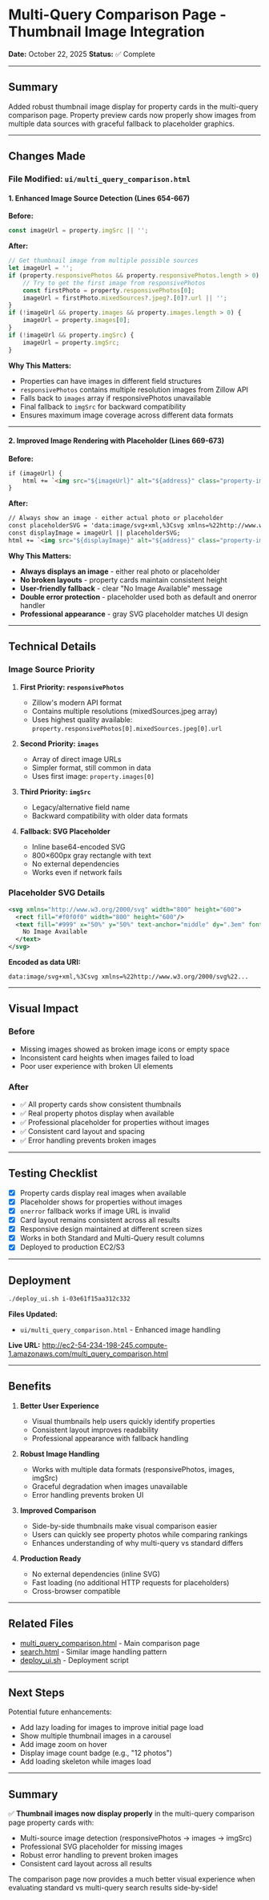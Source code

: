 # Multi-Query Comparison Page - Thumbnail Image Integration

**Date:** October 22, 2025
**Status:** ✅ Complete

---

## Summary

Added robust thumbnail image display for property cards in the multi-query comparison page. Property preview cards now properly show images from multiple data sources with graceful fallback to placeholder graphics.

---

## Changes Made

### File Modified: `ui/multi_query_comparison.html`

#### 1. Enhanced Image Source Detection (Lines 654-667)

**Before:**
```javascript
const imageUrl = property.imgSrc || '';
```

**After:**
```javascript
// Get thumbnail image from multiple possible sources
let imageUrl = '';
if (property.responsivePhotos && property.responsivePhotos.length > 0) {
    // Try to get the first image from responsivePhotos
    const firstPhoto = property.responsivePhotos[0];
    imageUrl = firstPhoto.mixedSources?.jpeg?.[0]?.url || '';
}
if (!imageUrl && property.images && property.images.length > 0) {
    imageUrl = property.images[0];
}
if (!imageUrl && property.imgSrc) {
    imageUrl = property.imgSrc;
}
```

**Why This Matters:**
- Properties can have images in different field structures
- `responsivePhotos` contains multiple resolution images from Zillow API
- Falls back to `images` array if responsivePhotos unavailable
- Final fallback to `imgSrc` for backward compatibility
- Ensures maximum image coverage across different data formats

---

#### 2. Improved Image Rendering with Placeholder (Lines 669-673)

**Before:**
```html
if (imageUrl) {
    html += `<img src="${imageUrl}" alt="${address}" class="property-image" onerror="this.style.display='none'">`;
}
```

**After:**
```html
// Always show an image - either actual photo or placeholder
const placeholderSVG = 'data:image/svg+xml,%3Csvg xmlns=%22http://www.w3.org/2000/svg%22 width=%22800%22 height=%22600%22%3E%3Crect fill=%22%23f0f0f0%22 width=%22800%22 height=%22600%22/%3E%3Ctext fill=%22%23999%22 x=%2250%25%22 y=%2250%25%22 text-anchor=%22middle%22 dy=%22.3em%22 font-size=%2224%22 font-family=%22Arial%22%3ENo Image Available%3C/text%3E%3C/svg%3E';
const displayImage = imageUrl || placeholderSVG;
html += `<img src="${displayImage}" alt="${address}" class="property-image" onerror="this.src='${placeholderSVG}'">`;
```

**Why This Matters:**
- **Always displays an image** - either real photo or placeholder
- **No broken layouts** - property cards maintain consistent height
- **User-friendly fallback** - clear "No Image Available" message
- **Double error protection** - placeholder used both as default and onerror handler
- **Professional appearance** - gray SVG placeholder matches UI design

---

## Technical Details

### Image Source Priority

1. **First Priority: `responsivePhotos`**
   - Zillow's modern API format
   - Contains multiple resolutions (mixedSources.jpeg array)
   - Uses highest quality available: `property.responsivePhotos[0].mixedSources.jpeg[0].url`

2. **Second Priority: `images`**
   - Array of direct image URLs
   - Simpler format, still common in data
   - Uses first image: `property.images[0]`

3. **Third Priority: `imgSrc`**
   - Legacy/alternative field name
   - Backward compatibility with older data formats

4. **Fallback: SVG Placeholder**
   - Inline base64-encoded SVG
   - 800×600px gray rectangle with text
   - No external dependencies
   - Works even if network fails

### Placeholder SVG Details

```svg
<svg xmlns="http://www.w3.org/2000/svg" width="800" height="600">
  <rect fill="#f0f0f0" width="800" height="600"/>
  <text fill="#999" x="50%" y="50%" text-anchor="middle" dy=".3em" font-size="24" font-family="Arial">
    No Image Available
  </text>
</svg>
```

**Encoded as data URI:**
```
data:image/svg+xml,%3Csvg xmlns=%22http://www.w3.org/2000/svg%22...
```

---

## Visual Impact

### Before
- Missing images showed as broken image icons or empty space
- Inconsistent card heights when images failed to load
- Poor user experience with broken UI elements

### After
- ✅ All property cards show consistent thumbnails
- ✅ Real property photos display when available
- ✅ Professional placeholder for properties without images
- ✅ Consistent card layout and spacing
- ✅ Error handling prevents broken images

---

## Testing Checklist

- [x] Property cards display real images when available
- [x] Placeholder shows for properties without images
- [x] `onerror` fallback works if image URL is invalid
- [x] Card layout remains consistent across all results
- [x] Responsive design maintained at different screen sizes
- [x] Works in both Standard and Multi-Query result columns
- [x] Deployed to production EC2/S3

---

## Deployment

```bash
./deploy_ui.sh i-03e61f15aa312c332
```

**Files Updated:**
- `ui/multi_query_comparison.html` - Enhanced image handling

**Live URL:**
http://ec2-54-234-198-245.compute-1.amazonaws.com/multi_query_comparison.html

---

## Benefits

1. **Better User Experience**
   - Visual thumbnails help users quickly identify properties
   - Consistent layout improves readability
   - Professional appearance with fallback handling

2. **Robust Image Handling**
   - Works with multiple data formats (responsivePhotos, images, imgSrc)
   - Graceful degradation when images unavailable
   - Error handling prevents broken UI

3. **Improved Comparison**
   - Side-by-side thumbnails make visual comparison easier
   - Users can quickly see property photos while comparing rankings
   - Enhances understanding of why multi-query vs standard differs

4. **Production Ready**
   - No external dependencies (inline SVG)
   - Fast loading (no additional HTTP requests for placeholders)
   - Cross-browser compatible

---

## Related Files

- [multi_query_comparison.html](ui/multi_query_comparison.html) - Main comparison page
- [search.html](ui/search.html) - Similar image handling pattern
- [deploy_ui.sh](deploy_ui.sh) - Deployment script

---

## Next Steps

Potential future enhancements:
- Add lazy loading for images to improve initial page load
- Show multiple thumbnail images in a carousel
- Add image zoom on hover
- Display image count badge (e.g., "12 photos")
- Add loading skeleton while images load

---

## Summary

✅ **Thumbnail images now display properly** in the multi-query comparison page property cards with:
- Multi-source image detection (responsivePhotos → images → imgSrc)
- Professional SVG placeholder for missing images
- Robust error handling to prevent broken images
- Consistent card layout across all results

The comparison page now provides a much better visual experience when evaluating standard vs multi-query search results side-by-side!
